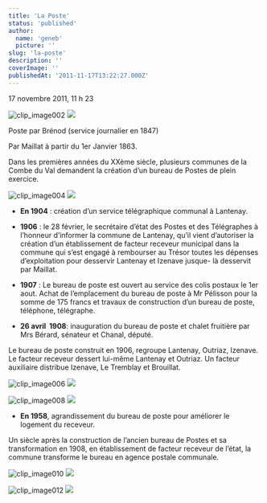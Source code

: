 ```yaml
---
title: 'La Poste'
status: 'published'
author:
  name: 'geneb'
  picture: ''
slug: 'la-poste'
description: ''
coverImage: ''
publishedAt: '2011-11-17T13:22:27.000Z'
---
```


17 novembre 2011, 11 h 23

![clip_image002](/img/beguelins/Windows-Live-Writer/c4cdab4a26ea_1478B/clip_image002_thumb.jpg)
![](/img/beguelins/Windows-Live-Writer/c4cdab4a26ea_1478B/clip_image002_2.jpg)

Poste par Brénod (service journalier en 1847)

Par Maillat à partir du 1er Janvier 1863.

Dans les premières années du XXème siècle, plusieurs communes de la Combe du Val demandent la création d’un bureau de Postes de plein exercice.

![clip_image004](/img/beguelins/Windows-Live-Writer/c4cdab4a26ea_1478B/clip_image004_thumb.jpg)
![](/img/beguelins/Windows-Live-Writer/c4cdab4a26ea_1478B/clip_image004_2.jpg)

- **En 1904** : création d’un service télégraphique communal à Lantenay.

- **1906** : le 28 février, le secrétaire d’état des Postes et des Télégraphes à l’honneur d’informer la commune de Lantenay, qu’il vient d’autoriser la création d’un établissement de facteur receveur municipal dans la commune qui s’est engagé à rembourser au Trésor toutes les dépenses d’exploitation pour desservir Lantenay et Izenave jusque- là desservit par Maillat.

- **1907** : Le bureau de poste est ouvert au service des colis postaux le 1er aout. Achat de l’emplacement du bureau de poste à Mr Pélisson pour la somme de 175 francs et travaux de construction d’un bureau de poste, téléphone, télégraphe.

- **26 avril  1908**: inauguration du bureau de poste et chalet fruitière par Mrs Bérard, sénateur et Chanal, député.

Le bureau de poste construit en 1906, regroupe Lantenay, Outriaz, Izenave. Le facteur receveur dessert lui-même Lantenay et Outriaz. Un facteur auxiliaire distribue Izenave, Le Tremblay et Brouillat.

![clip_image006](/img/beguelins/Windows-Live-Writer/c4cdab4a26ea_1478B/clip_image006_thumb.jpg)
![](/img/beguelins/Windows-Live-Writer/c4cdab4a26ea_1478B/clip_image006_2.jpg)

![clip_image008](/img/beguelins/Windows-Live-Writer/c4cdab4a26ea_1478B/clip_image008_thumb.jpg)
![](/img/beguelins/Windows-Live-Writer/c4cdab4a26ea_1478B/clip_image008_2.jpg)

- **En 1958**, agrandissement du bureau de poste pour améliorer le logement du receveur.

Un siècle après la construction de l’ancien bureau de Postes et sa transformation en 1908, en établissement de facteur receveur de l’état, la commune transforme le bureau en agence postale communale.

![clip_image010](/img/beguelins/Windows-Live-Writer/c4cdab4a26ea_1478B/clip_image010_thumb.jpg)
![](/img/beguelins/Windows-Live-Writer/c4cdab4a26ea_1478B/clip_image010_2.jpg)

![clip_image012](/img/beguelins/Windows-Live-Writer/c4cdab4a26ea_1478B/clip_image012_thumb.jpg)
![](/img/beguelins/Windows-Live-Writer/c4cdab4a26ea_1478B/clip_image012_2.jpg)
